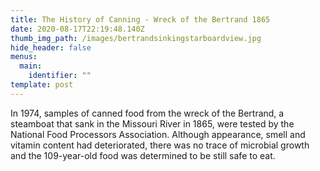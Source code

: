 ```yaml
---
title: The History of Canning - Wreck of the Bertrand 1865
date: 2020-08-17T22:19:48.140Z
thumb_img_path: /images/bertrandsinkingstarboardview.jpg
hide_header: false
menus:
  main:
    identifier: ""
template: post
---
```

In 1974, samples of canned food from the wreck of the Bertrand, a steamboat that sank in the Missouri River in 1865, were tested by the National Food Processors Association. Although appearance, smell and vitamin content had deteriorated, there was no trace of microbial growth and the 109-year-old food was determined to be still safe to eat.